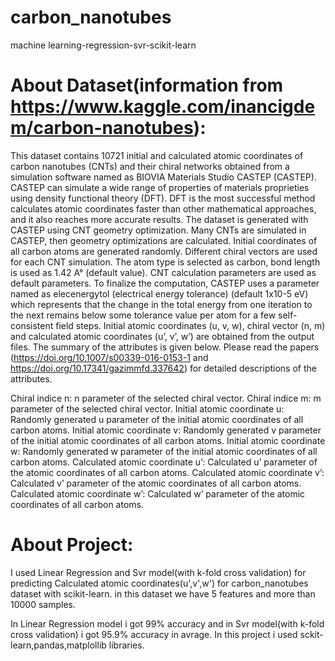 # carbon_nanotubes
machine learning-regression-svr-scikit-learn

# About Dataset(information from https://www.kaggle.com/inancigdem/carbon-nanotubes):
This dataset contains 10721 initial and calculated atomic coordinates of carbon nanotubes (CNTs) and their chiral networks obtained from a simulation software named as BIOVIA Materials Studio CASTEP (CASTEP).
CASTEP can simulate a wide range of properties of materials proprieties using density functional theory (DFT). DFT is the most successful method calculates atomic coordinates faster than other mathematical approaches, and it also reaches more accurate results. The dataset is generated with CASTEP using CNT geometry optimization. Many CNTs are simulated in CASTEP, then geometry optimizations are calculated. Initial coordinates of all carbon atoms are generated randomly. Different chiral vectors are used for each CNT simulation. The atom type is selected as carbon, bond length is used as 1.42 A° (default value). CNT calculation parameters are used as default parameters. To finalize the computation, CASTEP uses a parameter named as elecenergytol (electrical energy tolerance) (default 1x10-5 eV) which represents that the change in the total energy from one iteration to the next remains below some tolerance value per atom for a few self-consistent field steps. Initial atomic coordinates (u, v, w), chiral vector (n, m) and calculated atomic coordinates (u’, v’, w’) are obtained from the output files.
The summary of the attributes is given below. Please read the papers (https://doi.org/10.1007/s00339-016-0153-1 and https://doi.org/10.17341/gazimmfd.337642) for detailed descriptions of the attributes. 

Chiral indice n: n parameter of the selected chiral vector.
Chiral indice m: m parameter of the selected chiral vector.
Initial atomic coordinate u: Randomly generated u parameter of the initial atomic coordinates of all carbon atoms.
Initial atomic coordinate v: Randomly generated v parameter of the initial atomic coordinates of all carbon atoms.
Initial atomic coordinate w: Randomly generated w parameter of the initial atomic coordinates of all carbon atoms.
Calculated atomic coordinate u’: Calculated u’ parameter of the atomic coordinates of all carbon atoms.
Calculated atomic coordinate v’: Calculated v’ parameter of the atomic coordinates of all carbon atoms.
Calculated atomic coordinate w’: Calculated w’ parameter of the atomic coordinates of all carbon atoms.

# About Project:
I used Linear Regression and Svr model(with k-fold cross validation) for predicting Calculated atomic coordinates(u',v',w') for carbon_nanotubes dataset with scikit-learn.
in this dataset we have 5 features and more than 10000 samples.

In Linear Regression model i got 99% accuracy and in Svr model(with k-fold cross validation) i got 95.9% accuracy in avrage.
In this project i used sckit-learn,pandas,matplollib libraries.
